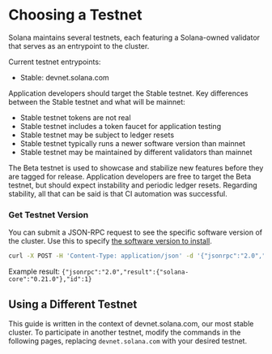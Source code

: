 # Choosing a Testnet

Solana maintains several testnets, each featuring a Solana-owned validator
that serves as an entrypoint to the cluster.

Current testnet entrypoints:

* Stable: devnet.solana.com

Application developers should target the Stable testnet. Key differences
between the Stable testnet and what will be mainnet:

* Stable testnet tokens are not real
* Stable testnet includes a token faucet for application testing
* Stable testnet may be subject to ledger resets
* Stable testnet typically runs a newer software version than mainnet
* Stable testnet may be maintained by different validators than mainnet

The Beta testnet is used to showcase and stabilize new features before they
are tagged for release. Application developers are free to target the Beta
testnet, but should expect instability and periodic ledger resets. Regarding
stability, all that can be said is that CI automation was successful.

### Get Testnet Version

You can submit a JSON-RPC request to see the specific software version of the
cluster. Use this to specify [the software version to install](../install-solana.md).

```bash
curl -X POST -H 'Content-Type: application/json' -d '{"jsonrpc":"2.0","id":1, "method":"getVersion"}' devnet.solana.com:8899
```
Example result:
`{"jsonrpc":"2.0","result":{"solana-core":"0.21.0"},"id":1}`

## Using a Different Testnet

This guide is written in the context of devnet.solana.com, our most stable
cluster. To participate in another testnet, modify the commands in the following
pages, replacing `devnet.solana.com` with your desired testnet.
